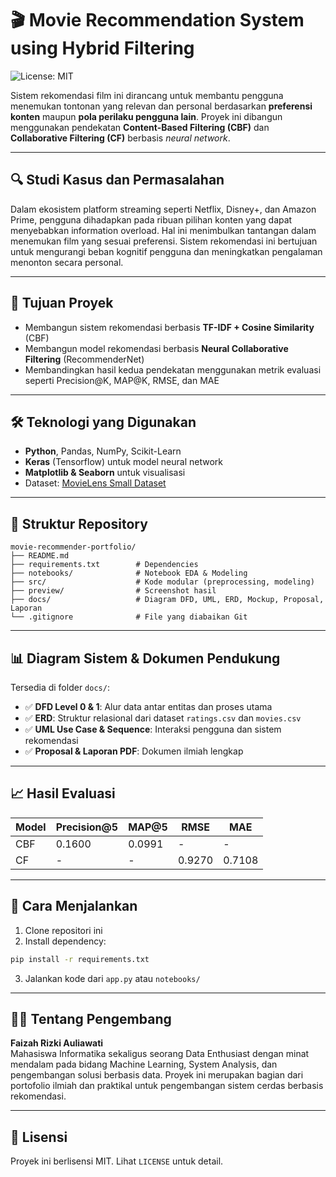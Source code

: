 
# 🎬 Movie Recommendation System using Hybrid Filtering
![License: MIT](https://img.shields.io/badge/License-MIT-yellow.svg)


Sistem rekomendasi film ini dirancang untuk membantu pengguna menemukan tontonan yang relevan dan personal berdasarkan **preferensi konten** maupun **pola perilaku pengguna lain**. Proyek ini dibangun menggunakan pendekatan **Content-Based Filtering (CBF)** dan **Collaborative Filtering (CF)** berbasis *neural network*.  

---

## 🔍 Studi Kasus dan Permasalahan

Dalam ekosistem platform streaming seperti Netflix, Disney+, dan Amazon Prime, pengguna dihadapkan pada ribuan pilihan konten yang dapat menyebabkan information overload. Hal ini menimbulkan tantangan dalam menemukan film yang sesuai preferensi. Sistem rekomendasi ini bertujuan untuk mengurangi beban kognitif pengguna dan meningkatkan pengalaman menonton secara personal.

---

## 🎯 Tujuan Proyek

- Membangun sistem rekomendasi berbasis **TF-IDF + Cosine Similarity** (CBF)
- Membangun model rekomendasi berbasis **Neural Collaborative Filtering** (RecommenderNet)
- Membandingkan hasil kedua pendekatan menggunakan metrik evaluasi seperti Precision@K, MAP@K, RMSE, dan MAE

---

## 🛠️ Teknologi yang Digunakan

- **Python**, Pandas, NumPy, Scikit-Learn
- **Keras** (Tensorflow) untuk model neural network
- **Matplotlib & Seaborn** untuk visualisasi
- Dataset: [MovieLens Small Dataset](https://www.kaggle.com/datasets/shubhammehta21/movie-lens-small-latest-dataset)

---

## 📁 Struktur Repository

```
movie-recommender-portfolio/
├── README.md
├── requirements.txt        # Dependencies
├── notebooks/              # Notebook EDA & Modeling
├── src/                    # Kode modular (preprocessing, modeling)
├── preview/                # Screenshot hasil
├── docs/                   # Diagram DFD, UML, ERD, Mockup, Proposal, Laporan
└── .gitignore              # File yang diabaikan Git
```

---

## 📊 Diagram Sistem & Dokumen Pendukung

Tersedia di folder `docs/`:
- ✅ **DFD Level 0 & 1**: Alur data antar entitas dan proses utama
- ✅ **ERD**: Struktur relasional dari dataset `ratings.csv` dan `movies.csv`
- ✅ **UML Use Case & Sequence**: Interaksi pengguna dan sistem rekomendasi
- ✅ **Proposal & Laporan PDF**: Dokumen ilmiah lengkap

---

## 📈 Hasil Evaluasi

| Model | Precision@5 | MAP@5 | RMSE | MAE |
|-------|-------------|-------|------|-----|
| CBF   | 0.1600      | 0.0991| -    | -   |
| CF    | -           | -     | 0.9270| 0.7108 |

---

## 🚀 Cara Menjalankan

1. Clone repositori ini  
2. Install dependency:  
```bash
pip install -r requirements.txt
```
3. Jalankan kode dari `app.py` atau `notebooks/`

---

## 👩‍💻 Tentang Pengembang

**Faizah Rizki Auliawati**  
Mahasiswa Informatika sekaligus seorang Data Enthusiast dengan minat mendalam pada bidang Machine Learning, System Analysis, dan pengembangan solusi berbasis data. Proyek ini merupakan bagian dari portofolio ilmiah dan praktikal untuk pengembangan sistem cerdas berbasis rekomendasi.

---

## 📄 Lisensi

Proyek ini berlisensi MIT. Lihat `LICENSE` untuk detail.
